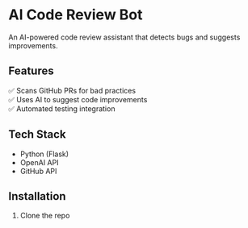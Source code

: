 # AI Code Review Bot  
An AI-powered code review assistant that detects bugs and suggests improvements.  

## Features  
✅ Scans GitHub PRs for bad practices  
✅ Uses AI to suggest code improvements  
✅ Automated testing integration  

## Tech Stack  
- Python (Flask)  
- OpenAI API  
- GitHub API  

## Installation  
1. Clone the repo  
